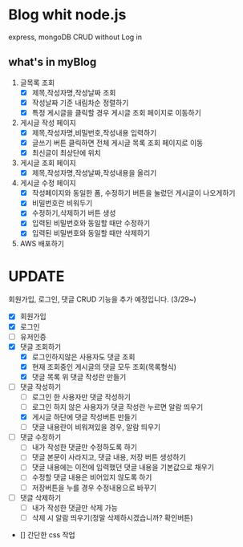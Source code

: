 # Blog whit node.js

express, mongoDB
CRUD
without Log in 

## what's in myBlog
1. 글목록 조회 
   - [x] 제목,작성자명,작성날짜 조회 
   - [x] 작성날짜 기준 내림차순 정렬하기  
   - [x] 특정 게시글을 클릭할 경우 게시글 조회 페이지로 이동하기
2. 게시글 작성 페이지
   - [x] 제목,작성자명,비밀번호,작성내용 입력하기 
   - [x] 글쓰기 버튼 클릭하면 전체 게시글 목록 조회 페이지로 이동
   - [x] 최신글이 최상단에 위치
3. 게시글 조회 페이지
   - [x] 제목,작성자명,작성날짜,작성내용을 올리기
4. 게시글 수정 페이지
   - [x] 작성페이지와 동일한 폼, 수정하기 버튼을 눌렀던 게시글이 나오게하기
   - [x] 비밀번호란 비워두기
   - [x] 수정하기,삭제하기 버튼 생성
   - [x] 입력된 비밀번호와 동일할 때만 수정하기
   - [x] 입력된 비밀번호와 동일할 때만 삭제하기
5. AWS 배포하기

# UPDATE

회원가입, 로그인, 댓글 CRUD 기능을 추가 예정입니다. (3/29~)

   - [x] 회원가입
   - [x] 로그인
   - [ ] 유저인증
   - [x] 댓글 조회하기
     - [x] 로그인하지않은 사용자도 댓글 조회
     - [x] 현재 조회중인 게시글의 댓글 모두 조회(목록형식)
     - [x] 댓글 목록 위 댓글 작성란 만들기 
   - [ ] 댓글 작성하기
     - [ ] 로그인 한 사용자만 댓글 작성하기
     - [ ] 로그인 하지 않은 사용자가 댓글 작성란 누르면 알람 띄우기
     - [x] 게시글 하단에 댓글 작성버튼 만들기
     - [ ] 댓글 내용란이 비워져있을 경우, 알람 띄우기
   - [ ] 댓글 수정하기
     - [ ] 내가 작성한 댓글만 수정하도록 하기
     - [ ] 댓글 본문이 사라지고, 댓글 내용, 저장 버튼 생성하기
     - [ ] 댓글 내용에는 이전에 입력했던 댓글 내용을 기본값으로 채우기
     - [ ] 수정할 댓글 내용은 비어있지 않도록 하기
     - [ ] 저장버튼을 누를 경우 수정내용으로 바꾸기
   - [ ] 댓글 삭제하기
     - [ ] 내가 작성한 댓글만 삭제 가능
     - [ ] 삭제 시 알람 띄우기(정말 삭제하시겠습니까? 확인버튼)
   - [] 간단한 css 작업